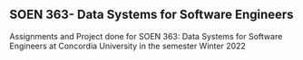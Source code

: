 ## SOEN 363- Data Systems for Software Engineers
Assignments and Project done for SOEN 363: Data Systems for Software Engineers at Concordia University in the semester Winter 2022
